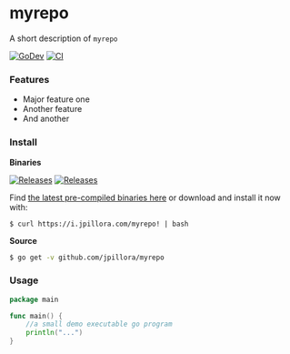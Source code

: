 # myrepo

A short description of `myrepo`

[![GoDev](https://img.shields.io/static/v1?label=godoc&message=reference&color=00add8)](https://pkg.go.dev/github.com/jpillora/myrepo)
[![CI](https://github.com/jpillora/myrepo/workflows/CI/badge.svg)](https://github.com/jpillora/myrepo/actions?workflow=CI)

### Features

* Major feature one
* Another feature
* And another

### Install

**Binaries**

[![Releases](https://img.shields.io/github/release/jpillora/myrepo.svg)](https://github.com/jpillora/myrepo/releases)
[![Releases](https://img.shields.io/github/downloads/jpillora/myrepo/total.svg)](https://github.com/jpillora/myrepo/releases)

Find [the latest pre-compiled binaries here](https://github.com/jpillora/myrepo/releases/latest)  or download and install it now with:

```
$ curl https://i.jpillora.com/myrepo! | bash
```

**Source**

```sh
$ go get -v github.com/jpillora/myrepo
```

### Usage

```go
package main

func main() {
	//a small demo executable go program
	println("...")
}
```
